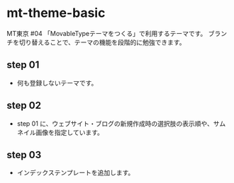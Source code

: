 mt-theme-basic
==============

MT東京 #04 「MovableTypeテーマをつくる」で利用するテーマです。
ブランチを切り替えることで、テーマの機能を段階的に勉強できます。

## step 01

- 何も登録しないテーマです。

## step 02

- step 01 に、ウェブサイト・ブログの新規作成時の選択肢の表示順や、サムネイル画像を指定しています。

## step 03

- インデックステンプレートを追加します。